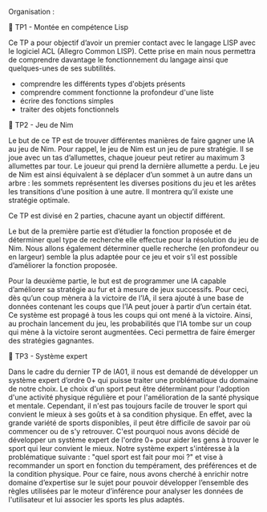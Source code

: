 Organisation : 

📁 TP1 - Montée en compétence Lisp

Ce TP a pour objectif d’avoir un premier contact avec le langage LISP avec le logiciel ACL (Allegro Common LISP). Cette prise en main nous permettra de comprendre davantage le fonctionnement du langage ainsi que quelques-unes de ses subtilités.

- comprendre les différents types d'objets présents
- comprendre comment fonctionne la profondeur d'une liste
- écrire des fonctions simples
- traiter des objets fonctionnels

📁 TP2 - Jeu de Nim

Le but de ce TP est de trouver différentes manières de faire gagner une IA au jeu de Nim. 
Pour rappel, le jeu de Nim est un jeu de pure stratégie. Il se joue avec un tas d’allumettes, chaque joueur peut retirer au maximum 3 allumettes par tour. Le joueur qui prend la dernière allumette a perdu. Le jeu de Nim est ainsi équivalent à se déplacer d’un sommet à un autre dans un arbre : les sommets représentent les diverses positions du jeu et les arêtes les transitions d’une position à une autre. Il montrera qu’il existe une stratégie optimale. 

Ce TP est divisé en 2 parties, chacune ayant un objectif différent. 

Le but de la première partie est d’étudier la fonction proposée et de déterminer quel type de recherche elle effectue pour la résolution du jeu de Nim. Nous allons également déterminer quelle recherche (en profondeur ou en largeur) semble la plus adaptée pour ce jeu et voir s’il est possible d’améliorer la fonction proposée. 

Pour la deuxième partie, le but est de programmer une IA capable d’améliorer sa stratégie au fur et à mesure de jeux successifs. Pour ceci, dès qu’un coup mènera à la victoire de l’IA, il sera ajouté à une base de données contenant les coups que l’IA peut jouer à partir d’un certain état. Ce système est propagé à tous les coups qui ont mené à la victoire. Ainsi, au prochain lancement du jeu, les probabilités que l’IA tombe sur un coup qui mène à la victoire seront augmentées. Ceci permettra de faire émerger des stratégies gagnantes.

📁 TP3 - Système expert

Dans le cadre du dernier TP de IA01, il nous est demandé de développer un système expert d’ordre 0+ qui puisse traiter une problématique du domaine de notre choix.
Le choix d'un sport peut être déterminant pour l'adoption d'une activité physique régulière et pour l'amélioration de la santé physique et mentale. Cependant, il n'est pas toujours facile de trouver le sport qui convient le mieux à ses goûts et à sa condition physique. En effet, avec la grande variété de sports disponibles, il peut être difficile de savoir par où commencer ou de s'y retrouver. C'est pourquoi nous avons décidé de développer un système expert de l'ordre 0+ pour aider les gens à trouver le sport qui leur convient le mieux.
Notre système expert s'intéresse à la problématique suivante : "quel sport est fait pour moi ?" et vise à recommander un sport en fonction du tempérament, des préférences et de la condition physique. Pour ce faire, nous avons cherché à enrichir notre domaine d’expertise sur le sujet pour pouvoir développer l’ensemble des règles utilisées par le moteur d’inférence pour analyser les données de l'utilisateur et lui associer les sports les plus adaptés.
